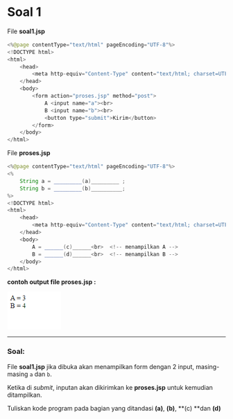 # Soal 1

File **soal1.jsp**
```java
<%@page contentType="text/html" pageEncoding="UTF-8"%>
<!DOCTYPE html>
<html>
    <head>
        <meta http-equiv="Content-Type" content="text/html; charset=UTF-8">
    </head>
    <body>
        <form action="proses.jsp" method="post">
            A <input name="a"><br>
            B <input name="b"><br>
            <button type="submit">Kirim</button>
        </form>
    </body>
</html>
```

File **proses.jsp**
```java
<%@page contentType="text/html" pageEncoding="UTF-8"%>
<%
    String a = _________(a)_________ ;
    String b = _________(b)__________;    
%>
<!DOCTYPE html>
<html>
    <head>
        <meta http-equiv="Content-Type" content="text/html; charset=UTF-8">
    </head>
    <body>
        A = ______(c)______<br>  <!-- menampilkan A -->
        B = ______(d)______<br>  <!-- menampilkan B -->
    </body>
</html>

```

**contoh output file proses.jsp :**

![](res/soal1.png)

---

### Soal:
File **soal1.jsp** jika dibuka akan menampilkan form dengan 2 input, masing-masing `a` dan `b`.

Ketika di _submit_, inputan akan dikirimkan ke **proses.jsp** untuk kemudian ditampilkan.

Tuliskan kode program pada bagian yang ditandasi **(a)**, **(b)**, **(c) **dan **(d)**
